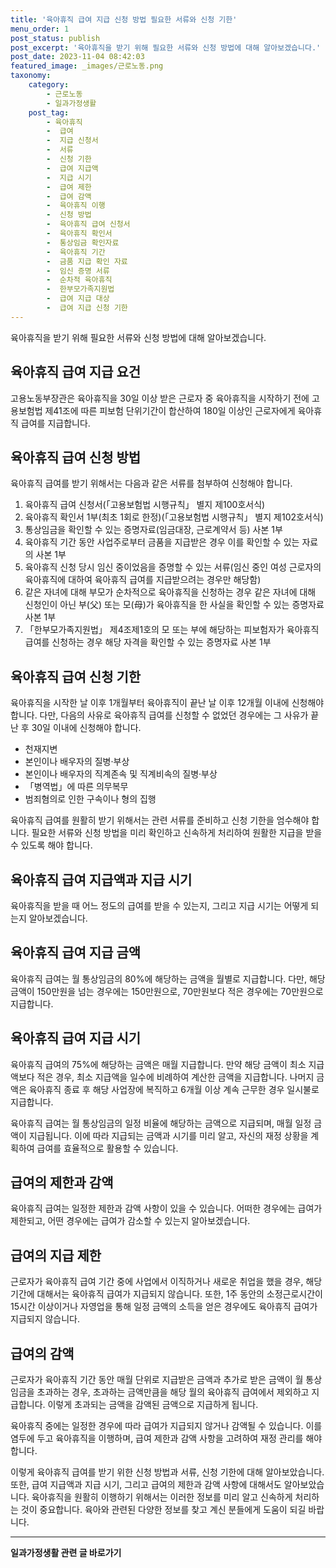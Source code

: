 ```yaml
---
title: '육아휴직 급여 지급 신청 방법 필요한 서류와 신청 기한'
menu_order: 1
post_status: publish
post_excerpt: '육아휴직을 받기 위해 필요한 서류와 신청 방법에 대해 알아보겠습니다.'
post_date: 2023-11-04 08:42:03
featured_image: _images/근로노동.png
taxonomy:
    category:
        - 근로노동
        - 일과가정생활
    post_tag:
        - 육아휴직
        -  급여
        -  지급 신청서
        -  서류
        -  신청 기한
        -  급여 지급액
        -  지급 시기
        -  급여 제한
        -  급여 감액
        -  육아휴직 이행
        -  신청 방법
        -  육아휴직 급여 신청서
        -  육아휴직 확인서
        -  통상임금 확인자료
        -  육아휴직 기간
        -  금품 지급 확인 자료
        -  임신 증명 서류
        -  순차적 육아휴직
        -  한부모가족지원법
        -  급여 지급 대상
        -  급여 지급 신청 기한
---
```



육아휴직을 받기 위해 필요한 서류와 신청 방법에 대해 알아보겠습니다.

## 육아휴직 급여 지급 요건
고용노동부장관은 육아휴직을 30일 이상 받은 근로자 중 육아휴직을 시작하기 전에 고용보험법 제41조에 따른 피보험 단위기간이 합산하여 180일 이상인 근로자에게 육아휴직 급여를 지급합니다.

## 육아휴직 급여 신청 방법
육아휴직 급여를 받기 위해서는 다음과 같은 서류를 첨부하여 신청해야 합니다.

1. 육아휴직 급여 신청서(「고용보험법 시행규칙」 별지 제100호서식)
2. 육아휴직 확인서 1부(최초 1회로 한정)(「고용보험법 시행규칙」 별지 제102호서식)
3. 통상임금을 확인할 수 있는 증명자료(임금대장, 근로계약서 등) 사본 1부
4. 육아휴직 기간 동안 사업주로부터 금품을 지급받은 경우 이를 확인할 수 있는 자료의 사본 1부
5. 육아휴직 신청 당시 임신 중이었음을 증명할 수 있는 서류(임신 중인 여성 근로자의 육아휴직에 대하여 육아휴직 급여를 지급받으려는 경우만 해당함)
6. 같은 자녀에 대해 부모가 순차적으로 육아휴직을 신청하는 경우 같은 자녀에 대해 신청인이 아닌 부(父) 또는 모(母)가 육아휴직을 한 사실을 확인할 수 있는 증명자료 사본 1부
7. 「한부모가족지원법」 제4조제1호의 모 또는 부에 해당하는 피보험자가 육아휴직 급여를 신청하는 경우 해당 자격을 확인할 수 있는 증명자료 사본 1부

## 육아휴직 급여 신청 기한
육아휴직을 시작한 날 이후 1개월부터 육아휴직이 끝난 날 이후 12개월 이내에 신청해야 합니다. 다만, 다음의 사유로 육아휴직 급여를 신청할 수 없었던 경우에는 그 사유가 끝난 후 30일 이내에 신청해야 합니다.

- 천재지변
- 본인이나 배우자의 질병·부상
- 본인이나 배우자의 직계존속 및 직계비속의 질병·부상
- 「병역법」에 따른 의무복무
- 범죄혐의로 인한 구속이나 형의 집행

육아휴직 급여를 원활히 받기 위해서는 관련 서류를 준비하고 신청 기한을 엄수해야 합니다. 필요한 서류와 신청 방법을 미리 확인하고 신속하게 처리하여 원활한 지급을 받을 수 있도록 해야 합니다.

## 육아휴직 급여 지급액과 지급 시기

육아휴직을 받을 때 어느 정도의 급여를 받을 수 있는지, 그리고 지급 시기는 어떻게 되는지 알아보겠습니다.

## 육아휴직 급여 지급 금액
육아휴직 급여는 월 통상임금의 80%에 해당하는 금액을 월별로 지급합니다. 다만, 해당 금액이 150만원을 넘는 경우에는 150만원으로, 70만원보다 적은 경우에는 70만원으로 지급합니다.

## 육아휴직 급여 지급 시기
육아휴직 급여의 75%에 해당하는 금액은 매월 지급합니다. 만약 해당 금액이 최소 지급액보다 적은 경우, 최소 지급액을 일수에 비례하여 계산한 금액을 지급합니다. 나머지 금액은 육아휴직 종료 후 해당 사업장에 복직하고 6개월 이상 계속 근무한 경우 일시불로 지급합니다.

육아휴직 급여는 월 통상임금의 일정 비율에 해당하는 금액으로 지급되며, 매월 일정 금액이 지급됩니다. 이에 따라 지급되는 금액과 시기를 미리 알고, 자신의 재정 상황을 계획하여 급여를 효율적으로 활용할 수 있습니다.

## 급여의 제한과 감액

육아휴직 급여는 일정한 제한과 감액 사항이 있을 수 있습니다. 어떠한 경우에는 급여가 제한되고, 어떤 경우에는 급여가 감소할 수 있는지 알아보겠습니다.

## 급여의 지급 제한
근로자가 육아휴직 급여 기간 중에 사업에서 이직하거나 새로운 취업을 했을 경우, 해당 기간에 대해서는 육아휴직 급여가 지급되지 않습니다. 또한, 1주 동안의 소정근로시간이 15시간 이상이거나 자영업을 통해 일정 금액의 소득을 얻은 경우에도 육아휴직 급여가 지급되지 않습니다.

## 급여의 감액
근로자가 육아휴직 기간 동안 매월 단위로 지급받은 금액과 추가로 받은 금액이 월 통상임금을 초과하는 경우, 초과하는 금액만큼을 해당 월의 육아휴직 급여에서 제외하고 지급합니다. 이렇게 초과되는 금액을 감액된 금액으로 지급하게 됩니다.

육아휴직 중에는 일정한 경우에 따라 급여가 지급되지 않거나 감액될 수 있습니다. 이를 염두에 두고 육아휴직을 이행하며, 급여 제한과 감액 사항을 고려하여 재정 관리를 해야 합니다.

이렇게 육아휴직 급여를 받기 위한 신청 방법과 서류, 신청 기한에 대해 알아보았습니다. 또한, 급여 지급액과 지급 시기, 그리고 급여의 제한과 감액 사항에 대해서도 알아보았습니다. 육아휴직을 원활히 이행하기 위해서는 이러한 정보를 미리 알고 신속하게 처리하는 것이 중요합니다. 육아와 관련된 다양한 정보를 찾고 계신 분들에게 도움이 되길 바랍니다.
<!-- wp:separator -->
<hr class="wp-block-separator has-alpha-channel-opacity"/>
<!-- /wp:separator -->

<!-- wp:group {"backgroundColor":"base","layout":{"type":"constrained"}} -->
<div class="wp-block-group has-base-background-color has-background"><!-- wp:paragraph {"align":"center","fontSize":"medium"} -->
<p class="has-text-align-center has-large-font-size"><strong>일과가정생활 관련 글 바로가기</strong></p>
<!-- /wp:paragraph -->


<!-- wp:latest-posts
{"categories":[{"id":10918,"count":19,"description":"","link":"https://uknowlaw.com/category/%ec%9d%bc%ea%b3%bc%ea%b0%80%ec%a0%95%ec%83%9d%ed%99%9c/","name":"일과가정생활","slug":"일과가정생활","taxonomy":"category","parent":0,"meta":[],"_links":{"self":[{"href":"https://uknowlaw.com/wp-json/wp/v2/categories/10918"}],"collection":[{"href":"https://uknowlaw.com/wp-json/wp/v2/categories"}],"about":[{"href":"https://uknowlaw.com/wp-json/wp/v2/taxonomies/category"}],"wp:post_type":[{"href":"https://uknowlaw.com/wp-json/wp/v2/posts?categories=10918"}],"curies":[{"name":"wp","href":"https://api.w.org/{rel}","templated":true}]}}],"postsToShow":100,"excerptLength":28,"postLayout":"grid","columns":2,"featuredImageAlign":"left","featuredImageSizeSlug":"large","fontSize":"small"} /--></div>
<!-- /wp:group -->